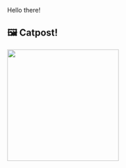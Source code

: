 Hello there!



## 🖼️ Catpost!

<sub>
    <img src="https://cdn2.thecatapi.com/images/987.jpg" height="256">
</sub>

